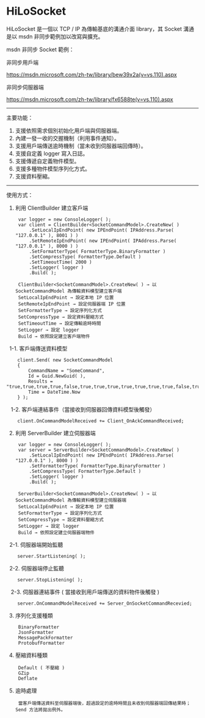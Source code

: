 # HiLoSocket
HiLoSocket 是一個以 TCP / IP 為傳輸基底的溝通介面 library，其 Socket 溝通是以 msdn 非同步範例加以改寫與擴充。

msdn 非同步 Socket 範例：

非同步用戶端

https://msdn.microsoft.com/zh-tw/library/bew39x2a(v=vs.110).aspx

非同步伺服器端

https://msdn.microsoft.com/zh-tw/library/fx6588te(v=vs.110).aspx

-------------------------------------------------------------------------------------------------------------
主要功能：
1. 支援依照需求個別初始化用戶端與伺服器端。
2. 內建一發一收的交握機制（利用事件通知）。
3. 支援用戶端傳送逾時機制（當未收到伺服器端回傳時）。
3. 支援自定義 logger 寫入日誌。
5. 支援傳遞自定義物件模型。
6. 支援多種物件模型序列化方式。
7. 支援資料壓縮。

-------------------------------------------------------------------------------------------------------------
使用方式：
1. 利用 ClientBuilder 建立客戶端

        var logger = new ConsoleLogger( );
        var client = ClientBuilder<SocketCommandModel>.CreateNew( )
            .SetLocalIpEndPoint( new IPEndPoint( IPAddress.Parse( "127.0.0.1" ), 8001 ) )
            .SetRemoteIpEndPoint( new IPEndPoint( IPAddress.Parse( "127.0.0.1" ), 8000 ) )
            .SetFormatterType( FormatterType.BinaryFormatter )
            .SetCompressType( FormatterType.Default )
            .SetTimeoutTime( 2000 )
            .SetLogger( logger )
            .Build( );

        ClientBuilder<SocketCommandModel>.CreateNew( ) → 以 SocketCommandModel 為傳輸資料模型建立客戶端
        SetLocalIpEndPoint → 設定本地 IP 位置
        SetRemoteIpEndPoint → 設定伺服器端 IP 位置
        SetFormatterType → 設定序列化方式
        SetCompressType → 設定資料壓縮方式
        SetTimeoutTime → 設定傳輸逾時時間
        SetLogger → 設定 logger
        Build → 依照設定建立客戶端物件

    1-1. 客戶端傳送資料模型

        client.Send( new SocketCommandModel
        {
            CommandName = "SomeCommand",
            Id = Guid.NewGuid( ),
            Results = "true,true,true,true,false,true,true,true,true,true,true,true,false,true,true,true",
            Time = DateTime.Now
        } );

    1-2. 客戶端連結事件（當接收到伺服器回傳資料模型後觸發）

        client.OnCommandModelReceived += Client_OnAckCommandReceived;
        
2. 利用 ServerBuilder 建立伺服器端

        var logger = new ConsoleLogger( );
        var server = ServerBuilder<SocketCommandModel>.CreateNew( )
            .SetLocalIpEndPoint( new IPEndPoint( IPAddress.Parse( "127.0.0.1" ), 8000 ) )
            .SetFormatterType( FormatterType.BinaryFormatter )
            .SetCompressType( FormatterType.Default )
            .SetLogger( logger )
            .Build( );

        ServerBuilder<SocketCommandModel>.CreateNew( ) → 以 SocketCommandModel 為傳輸資料模型建立伺服器端
        SetLocalIpEndPoint → 設定本地 IP 位置
        SetFormatterType → 設定序列化方式
        SetCompressType → 設定資料壓縮方式
        SetLogger → 設定 logger
        Build → 依照設定建立伺服器端物件

    2-1. 伺服器端開始監聽

        server.StartListening( );

    2-2. 伺服器端停止監聽

        server.StopListening( );

    2-3. 伺服器連結事件 ( 當接收到用戶端傳送的資料物件後觸發 )

        server.OnCommandModelReceived += Server_OnSocketCommandRecevied;
        
3. 序列化支援種類
        
        BinaryFormatter
        JsonFormatter
        MessagePackFormatter
        ProtobufFormatter
        
4. 壓縮資料種類

        Default ( 不壓縮 )
        GZip
        Deflate

5. 逾時處理

        當客戶端傳送資料至伺服器端後，超過設定的逾時時間且未收到伺服器端回傳結果時；Send 方法將拋出例外。
